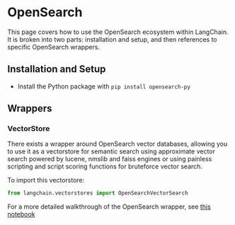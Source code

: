 # OpenSearch

This page covers how to use the OpenSearch ecosystem within LangChain.
It is broken into two parts: installation and setup, and then references to specific OpenSearch wrappers.

## Installation and Setup
- Install the Python package with `pip install opensearch-py`
## Wrappers

### VectorStore

There exists a wrapper around OpenSearch vector databases, allowing you to use it as a vectorstore 
for semantic search using approximate vector search powered by lucene, nmslib and faiss engines 
or using painless scripting and script scoring functions for bruteforce vector search.

To import this vectorstore:
```python
from langchain.vectorstores import OpenSearchVectorSearch
```

For a more detailed walkthrough of the OpenSearch wrapper, see [this notebook](../modules/indexes/vectorstore_examples/opensearch.ipynb)
